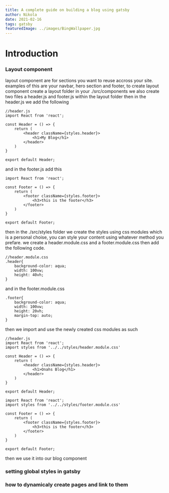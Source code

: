 ```yaml
---
title: A complete guide on building a blog using gatsby
author: Nikola
date: 2021-02-16
tags: gatsby
featuredImage: ../images/BingWallpaper.jpg
---
```



# Introduction

### Layout component
layout component are for sections you want to reuse accross your site.
examples of this are your navbar, hero section and footer, to create layout component create a layout folder
in your ./src/components we also create two files a header.js and footer.js within the layout folder then in the 
header.js we add the following
```
//header.js
import React from 'react';

const Header = () => {
    return (
        <header className={styles.header}>
            <h1>My Blog</h1>
        </header>
    )
}

export default Header;

``` 
and in the footer.js add this

```
import React from 'react';

const Footer = () => {
    return (
        <footer className={styles.footer}>
            <h3>this is the footer</h3>
        </footer>
    )
}

export default Footer;
```

then in the ./src/styles folder we create the styles using css modules which is a personal choise, you can style your content using whatever method you prefare.
we create a header.module.css and a footer.module.css then add the following code.
```
//header.module.css
.header{
    background-color: aqua;
    width: 100vw;
    height: 40vh;
}
```
and in the footer.module.css
```
.footer{
    background-color: aqua;
    width: 100vw;
    height: 20vh;
    margin-top: auto;
}
```
then we import and use the newly created css modules as such

```
//header.js
import React from 'react';
import styles from '../../styles/header.module.css'

const Header = () => {
    return (
        <header className={styles.header}>
            <h1>Onahs Blog</h1>
        </header>
    )
}

export default Header;
```
```
import React from 'react';
import styles from '../../styles/footer.module.css'

const Footer = () => {
    return (
        <footer className={styles.footer}>
            <h3>this is the footer</h3>
        </footer>
    )
}

export default Footer;
```

then we use it into our blog component

### setting global styles in gatsby

### how to dynamicaly create pages and link to them